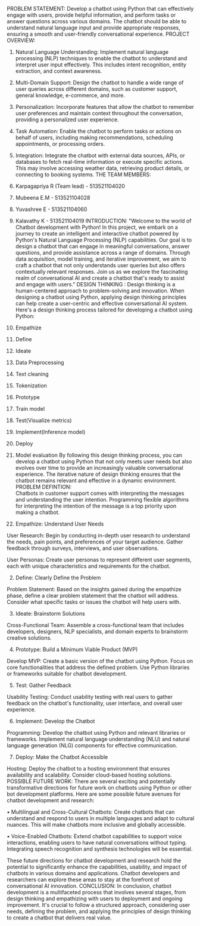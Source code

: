 PROBLEM STATEMENT: 
     Develop a chatbot using Python that can effectively engage with users, provide helpful information, and perform tasks or answer questions across various domains. The chatbot should be able to understand natural language input and provide appropriate responses, ensuring a smooth and user-friendly conversational experience.
PROJECT OVERVIEW: 
1.	Natural Language Understanding: Implement natural language processing (NLP) techniques to enable the chatbot to understand and interpret user input effectively. This includes intent recognition, entity extraction, and context awareness.

2.	Multi-Domain Support: Design the chatbot to handle a wide range of user queries across different domains, such as customer support, general knowledge, e-commerce, and more.

3.	Personalization: Incorporate features that allow the chatbot to remember user preferences and maintain context throughout the conversation, providing a personalized user experience.

4.	Task Automation: Enable the chatbot to perform tasks or actions on behalf of users, including making recommendations, scheduling appointments, or processing orders.

5.	Integration: Integrate the chatbot with external data sources, APIs, or databases to fetch real-time information or execute specific actions. This may involve accessing weather data, retrieving product details, or connecting to booking systems.
THE TEAM MEMBERS: 
1.	Karpagapriya R (Team lead) - 513521104020
2.	Mubeena E.M - 513521104028
3.	Yuvashree E - 513521104060
4.	Kalavathy K - 513521104019
INTRODUCTION:
       "Welcome to the world of Chatbot development with Python! In this project, we embark on a journey to create an intelligent and interactive chatbot powered by Python's Natural Language Processing (NLP) capabilities. Our goal is to design a chatbot that can engage in meaningful conversations, answer questions, and provide assistance across a range of domains. Through data acquisition, model training, and iterative improvement, we aim to craft a chatbot that not only understands user queries but also offers contextually relevant responses. Join us as we explore the fascinating realm of conversational AI and create a chatbot that's ready to assist and engage with users."
DESIGN THINKING :
     Design thinking is a human-centered approach to problem-solving and innovation. When designing a chatbot using Python, applying design thinking principles can help create a user-centric and effective conversational AI system.
 Here's a design thinking process tailored for developing a chatbot using Python:
1.	Empathize
2.	Define
3.	Ideate
4.	Data Preprocessing
5.	Text cleaning
6.	Tokenization
7.	Prototype
8.	Train model
9.	Test(Visualize metrics)
10.	Implement(Inference model)
11.	Deploy
12.	Model evaluation
By following this design thinking process, you can develop a chatbot using Python that not only meets user needs but also evolves over time to provide an increasingly valuable conversational experience. The iterative nature of design thinking ensures that the chatbot remains relevant and effective in a dynamic environment.
PROBLEM DEFINTION:  
     Chatbots in customer support comes with interpreting the messages and understanding the user intention. Programming flexible algorithms for interpreting the intention of the message is a top priority upon making a chatbot.
1. Empathize: Understand User Needs

User Research: Begin by conducting in-depth user research to understand the needs, pain points, and preferences of your target audience. Gather feedback through surveys, interviews, and user observations.

User Personas: Create user personas to represent different user segments, each with unique characteristics and requirements for the chatbot.

2. Define: Clearly Define the Problem

Problem Statement: Based on the insights gained during the empathize phase, define a clear problem statement that the chatbot will address. Consider what specific tasks or issues the chatbot will help users with.

3. Ideate: Brainstorm Solutions

Cross-Functional Team: Assemble a cross-functional team that includes developers, designers, NLP specialists, and domain experts to brainstorm creative solutions.

4. Prototype: Build a Minimum Viable Product (MVP)

Develop MVP: Create a basic version of the chatbot using Python. Focus on core functionalities that address the defined problem. Use Python libraries or frameworks suitable for chatbot development.

5. Test: Gather Feedback

Usability Testing: Conduct usability testing with real users to gather feedback on the chatbot's functionality, user interface, and overall user experience.

6. Implement: Develop the Chatbot

Programming: Develop the chatbot using Python and relevant libraries or frameworks. Implement natural language understanding (NLU) and natural language generation (NLG) components for effective communication.

7. Deploy: Make the Chatbot Accessible

Hosting: Deploy the chatbot to a hosting environment that ensures availability and scalability. Consider cloud-based hosting solutions.
POSSIBLE FUTURE WORK:
There are several exciting and potentially transformative directions for future work on chatbots using Python or other bot development platforms. Here are some possible future avenues for chatbot development and research:

•	Multilingual and Cross-Cultural Chatbots: Create chatbots that can understand and respond to users in multiple languages and adapt to cultural nuances. This will make chatbots more inclusive and globally accessible.

•	Voice-Enabled Chatbots: Extend chatbot capabilities to support voice interactions, enabling users to have natural conversations without typing. Integrating speech recognition and synthesis technologies will be essential.

These future directions for chatbot development and research hold the potential to significantly enhance the capabilities, usability, and impact of chatbots in various domains and applications. Chatbot developers and researchers can explore these areas to stay at the forefront of conversational AI innovation.
CONCLUSION:
       In conclusion, chatbot development is a multifaceted process that involves several stages, from design thinking and empathizing with users to deployment and ongoing improvement. It's crucial to follow a structured approach, considering user needs, defining the problem, and applying the principles of design thinking to create a chatbot that delivers real value.

